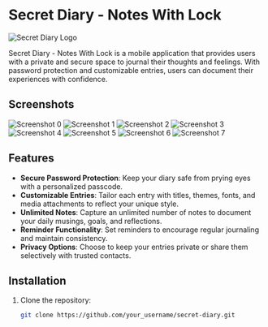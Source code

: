 # Secret Diary - Notes With Lock

![Secret Diary Logo](secret-diary-logo.png)

Secret Diary - Notes With Lock is a mobile application that provides users with a private and secure space to journal their thoughts and feelings. With password protection and customizable entries, users can document their experiences with confidence.

## Screenshots

![Screenshot 0](https://cnd.sazzadul.com/notes/screen-0.webp)
![Screenshot 1](https://cnd.sazzadul.com/notes/screen-1.webp)
![Screenshot 2](https://cnd.sazzadul.com/notes/screen-2.webp)
![Screenshot 3](https://cnd.sazzadul.com/notes/screen-3.webp)
![Screenshot 4](https://cnd.sazzadul.com/notes/screen-4.webp)
![Screenshot 5](https://cnd.sazzadul.com/notes/screen-5.webp)
![Screenshot 6](https://cnd.sazzadul.com/notes/screen-6.webp)
![Screenshot 7](https://cnd.sazzadul.com/notes/screen-7.webp)

## Features

- **Secure Password Protection**: Keep your diary safe from prying eyes with a personalized passcode.
- **Customizable Entries**: Tailor each entry with titles, themes, fonts, and media attachments to reflect your unique style.
- **Unlimited Notes**: Capture an unlimited number of notes to document your daily musings, goals, and reflections.
- **Reminder Functionality**: Set reminders to encourage regular journaling and maintain consistency.
- **Privacy Options**: Choose to keep your entries private or share them selectively with trusted contacts.

## Installation

1. Clone the repository:
   ```sh
   git clone https://github.com/your_username/secret-diary.git
